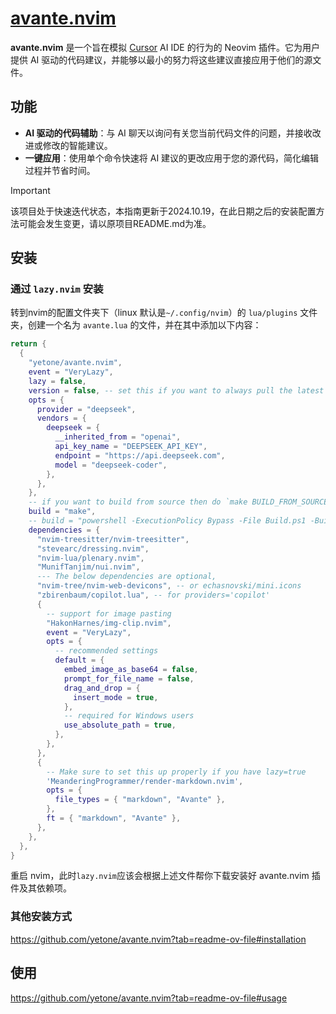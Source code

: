 # [avante.nvim](https://github.com/yetone/avante.nvim)

**avante.nvim** 是一个旨在模拟 [Cursor](https://www.cursor.com) AI IDE 的行为的 Neovim 插件。它为用户提供 AI 驱动的代码建议，并能够以最小的努力将这些建议直接应用于他们的源文件。

## 功能

 - **AI 驱动的代码辅助**：与 AI 聊天以询问有关您当前代码文件的问题，并接收改进或修改的智能建议。
 - **一键应用**：使用单个命令快速将 AI 建议的更改应用于您的源代码，简化编辑过程并节省时间。

> [!IMPORTANT]
>
> 该项目处于快速迭代状态，本指南更新于2024.10.19，在此日期之后的安装配置方法可能会发生变更，请以原项目README.md为准。


## 安装

### 通过 `lazy.nvim` 安装

转到nvim的配置文件夹下（linux 默认是`~/.config/nvim`）的 `lua/plugins` 文件夹，创建一个名为 `avante.lua` 的文件，并在其中添加以下内容：   
```lua
return {
  {
    "yetone/avante.nvim",
    event = "VeryLazy",
    lazy = false,
    version = false, -- set this if you want to always pull the latest change
    opts = {
      provider = "deepseek",
      vendors = {
        deepseek = {
          __inherited_from = "openai",
          api_key_name = "DEEPSEEK_API_KEY",
          endpoint = "https://api.deepseek.com",
          model = "deepseek-coder",
        },
      },
    },
    -- if you want to build from source then do `make BUILD_FROM_SOURCE=true`
    build = "make",
    -- build = "powershell -ExecutionPolicy Bypass -File Build.ps1 -BuildFromSource false" -- for windows
    dependencies = {
      "nvim-treesitter/nvim-treesitter",
      "stevearc/dressing.nvim",
      "nvim-lua/plenary.nvim",
      "MunifTanjim/nui.nvim",
      --- The below dependencies are optional,
      "nvim-tree/nvim-web-devicons", -- or echasnovski/mini.icons
      "zbirenbaum/copilot.lua", -- for providers='copilot'
      {
        -- support for image pasting
        "HakonHarnes/img-clip.nvim",
        event = "VeryLazy",
        opts = {
          -- recommended settings
          default = {
            embed_image_as_base64 = false,
            prompt_for_file_name = false,
            drag_and_drop = {
              insert_mode = true,
            },
            -- required for Windows users
            use_absolute_path = true,
          },
        },
      },
      {
        -- Make sure to set this up properly if you have lazy=true
        'MeanderingProgrammer/render-markdown.nvim',
        opts = {
          file_types = { "markdown", "Avante" },
        },
        ft = { "markdown", "Avante" },
      },
    },
  },
}
```

重启 nvim，此时`lazy.nvim`应该会根据上述文件帮你下载安装好 avante.nvim 插件及其依赖项。

### 其他安装方式

https://github.com/yetone/avante.nvim?tab=readme-ov-file#installation

## 使用

https://github.com/yetone/avante.nvim?tab=readme-ov-file#usage
